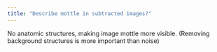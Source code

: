 ```yaml
---
title: "Describe mottle in subtracted images?"
---
```

No anatomic structures, making image mottle more visible. (Removing background structures is more important than noise)

